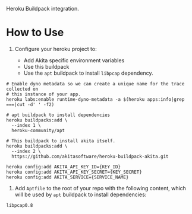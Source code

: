 Heroku Buildpack integration.

# How to Use

1. Configure your heroku project to:

    - Add Akita specific environment variables
    - Use this buildpack
    - Use the `apt` buildpack to install `libpcap` dependency.

```shell
# Enable dyno metadata so we can create a unique name for the trace collected on
# this instance of your app.
heroku labs:enable runtime-dyno-metadata -a $(heroku apps:info|grep ===|cut -d' ' -f2)

# apt buildpack to install dependencies
heroku buildpacks:add \
  --index 1 \
  heroku-community/apt

# This buildpack to install akita itself.
heroku buildpacks:add \
  --index 2 \
  https://github.com/akitasoftware/heroku-buildpack-akita.git

heroku config:add AKITA_API_KEY_ID={KEY_ID}
heroku config:add AKITA_API_KEY_SECRET={KEY_SECRET}
heroku config:add AKITA_SERVICE={SERVICE_NAME}
```

1. Add `Aptfile` to the root of your repo with the following content, which will
   be used by `apt` buildpack to install dependencies:

```
libpcap0.8
```
